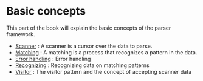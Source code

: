 # Basic concepts

This part of the book will explain the basic concepts of the parser framework.

- [Scanner](./concepts/scanner.md) : A scanner is a cursor over the data to parse.
- [Matching](./concepts/matching.md) : A matching is a process that recognizes a pattern in the data.
- [Error handling](./concepts/errors.md) : Error handling
- [Recognizing](./concepts/recognizing.md) : Recognizing data on matching patterns
- [Visitor](./concepts/visitor.md) : The visitor pattern and the concept of accepting scanner data
